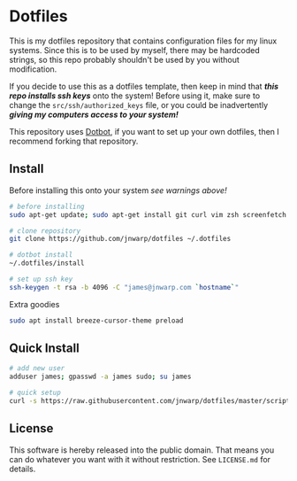 Dotfiles
========

This is my dotfiles repository that contains configuration files for my linux
systems.  Since this is to be used by myself, there may be hardcoded strings,
so this repo probably shouldn't be used by you without modification.

If you decide to use this as a dotfiles template, then keep in mind that
***this repo installs ssh keys*** onto the system!  Before using it, make
sure to change the `src/ssh/authorized_keys` file, or you could be inadvertently
***giving my computers access to your system!***

This repository uses [Dotbot][dotbot], if you want to set up your own dotfiles,
then I recommend forking that repository.


Install
-------

Before installing this onto your system *see warnings above!*

```bash
# before installing
sudo apt-get update; sudo apt-get install git curl vim zsh screenfetch

# clone repository
git clone https://github.com/jnwarp/dotfiles ~/.dotfiles

# dotbot install
~/.dotfiles/install

# set up ssh key
ssh-keygen -t rsa -b 4096 -C "james@jnwarp.com `hostname`"
```

Extra goodies
```bash
sudo apt install breeze-cursor-theme preload
```


Quick Install
-------------

```bash
# add new user
adduser james; gpasswd -a james sudo; su james

# quick setup
curl -s https://raw.githubusercontent.com/jnwarp/dotfiles/master/script/droplet-setup.sh | bash
```


License
-------

This software is hereby released into the public domain. That means you can do
whatever you want with it without restriction. See `LICENSE.md` for details.

[dotbot]: https://github.com/anishathalye/dotbot
